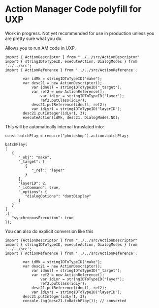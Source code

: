 # Action Manager Code polyfill for UXP

Work in progress. Not yet recommended for use in production unless you are pretty sure what you do.

Allows you to run AM code in UXP. 

```
import { ActionDescriptor } from "../../src/ActionDescriptor"
import { stringIDToTypeID, executeAction, DialogModes } from '../../src';
import { ActionReference } from '../../src/ActionReference';

		var idMk = stringIDToTypeID("make");
		var desc21 = new ActionDescriptor();
			var idnull = stringIDToTypeID("_target");
			var ref2 = new ActionReference();
				var idLyr = stringIDToTypeID("layer");
				ref2.putClass(idLyr);
			desc21.putReference(idnull, ref2);
			var idLyrI = stringIDToTypeID("layerID");
		desc21.putInteger(idLyrI, 3);
		executeAction(idMk, desc21, DialogModes.NO);
```

This will be automatically internal translated into:
```
const batchPlay = require("photoshop").action.batchPlay;

batchPlay(
[
   {
      "_obj": "make",
      "_target": [
         {
            "_ref": "layer"
         }
      ],
      "layerID": 2,
      "_isCommand": true,
      "_options": {
         "dialogOptions": "dontDisplay"
      }
   }
]
,{
   "synchronousExecution": true
});
```
You can also do explicit conversion like this
```
import {ActionDescriptor } from "../../src/ActionDescriptor"
import { stringIDToTypeID, executeAction, DialogModes } from '../../src';
import { ActionReference } from '../../src/ActionReference';

		var idMk = stringIDToTypeID("make");
		var desc21 = new ActionDescriptor();
			var idnull = stringIDToTypeID("_target");
			var ref2 = new ActionReference();
				var idLyr = stringIDToTypeID("layer");
				ref2.putClass(idLyr);
			desc21.putReference(idnull, ref2);
			var idLyrI = stringIDToTypeID("layerID");
		desc21.putInteger(idLyrI, 3);
		console.log(desc21.toBatchPlay()); // converted
```

